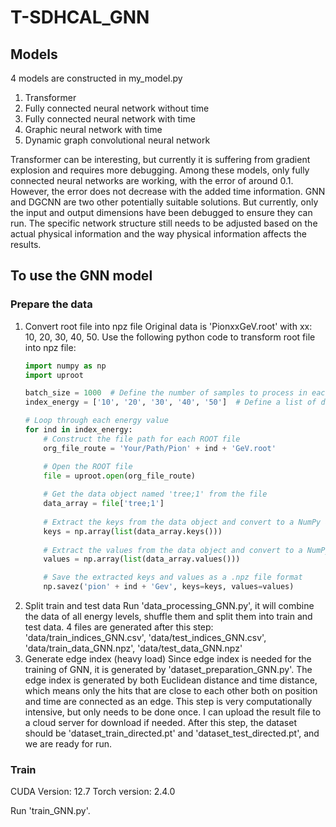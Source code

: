 # T-SDHCAL_GNN

## Models
4 models are constructed in my_model.py

1. Transformer
2. Fully connected neural network without time
3. Fully connected neural network with time
4. Graphic neural network with time
5. Dynamic graph convolutional neural network

Transformer can be interesting, but currently it is suffering from gradient explosion and requires more debugging.
Among these models, only fully connected neural networks are working, with the error of around 0.1. However, the error does not decrease with the added time information.
GNN and DGCNN are two other potentially suitable solutions. But currently, only the input and output dimensions have been debugged to ensure they can run. The specific network structure still needs to be adjusted based on the actual physical information and the way physical information affects the results.

## To use the GNN model
### Prepare the data

1. Convert root file into npz file
    Original data is 'PionxxGeV.root' with xx: 10, 20, 30, 40, 50.
    Use the following python code to transform root file into npz file:
    ```python
    import numpy as np
    import uproot
    
    batch_size = 1000  # Define the number of samples to process in each batch (not used in this code)
    index_energy = ['10', '20', '30', '40', '50']  # Define a list of different energy values
    
    # Loop through each energy value
    for ind in index_energy:
        # Construct the file path for each ROOT file
        org_file_route = 'Your/Path/Pion' + ind + 'GeV.root'
    
        # Open the ROOT file
        file = uproot.open(org_file_route)
        
        # Get the data object named 'tree;1' from the file
        data_array = file['tree;1']
        
        # Extract the keys from the data object and convert to a NumPy array
        keys = np.array(list(data_array.keys()))
        
        # Extract the values from the data object and convert to a NumPy array
        values = np.array(list(data_array.values()))
    
        # Save the extracted keys and values as a .npz file format
        np.savez('pion' + ind + 'Gev', keys=keys, values=values)
    ```
2. Split train and test data
    Run 'data_processing_GNN.py', it will combine the data of all energy levels, shuffle them and split them into train and test data.
    4 files are generated after this step: 'data/train_indices_GNN.csv', 'data/test_indices_GNN.csv', 'data/train_data_GNN.npz', 'data/test_data_GNN.npz'
3. Generate edge index (heavy load)
    Since edge index is needed for the training of GNN, it is generated by 'dataset_preparation_GNN.py'.
    The edge index is generated by both Euclidean distance and time distance, which means only the hits that are close to each other both on position and time are connected as an edge.
    This step is very computationally intensive, but only needs to be done once. I can upload the result file to a cloud server for download if needed.
    After this step, the dataset should be 'dataset_train_directed.pt' and 'dataset_test_directed.pt', and we are ready for run.

### Train

CUDA Version: 12.7
Torch version: 2.4.0

Run 'train_GNN.py'.
